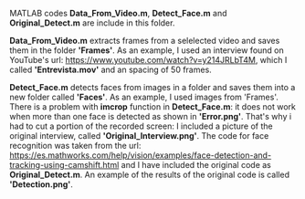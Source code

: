 MATLAB codes **Data_From_Video.m**, **Detect_Face.m** and **Original_Detect.m** are include in this folder.

 **Data_From_Video.m** extracts frames from a selelected video and saves them in the folder **'Frames'**. As an example, I used an interview found on YouTube's url: https://www.youtube.com/watch?v=y214JRLbT4M, which I called **'Entrevista.mov'** and an spacing of 50 frames.

 **Detect_Face.m** detects faces from images in a folder and saves them into a new folder called **'Faces'**. As an example, I used images from 'Frames'. There is a problem with **imcrop** function in  **Detect_Face.m**: it does not work when more than one face is detected as shown in **'Error.png'**. That's why i had to cut a portion of the recorded screen: I included a picture of the original interview, called **'Original_Interview.png'**. The code for face recognition was taken from the url: https://es.mathworks.com/help/vision/examples/face-detection-and-tracking-using-camshift.html and I have included the original code as **Original_Detect.m**. An example of the results of the original code is called **'Detection.png'**.